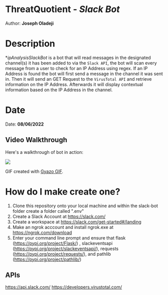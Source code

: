 # ThreatQuotient - *Slack Bot*

Author: **Joseph Oladeji**

# Description

**ipAnalysisSlackBot* is a bot that will read messages in the designated channel(s) it has been added to via the `Slack API`,
the bot will scan every message from a user to check for an IP Address using regex. If an IP Address is found the bot will first send
a message in the channel it was sent in. Then it will send an GET Request to the `VirusTotal API` and retrieve information on the IP Address.
Afterwards it will display contextual information based on the IP Address in the channel.

# Date

Date: **08/06/2022** 

## Video Walkthrough

Here's a walkthrough of bot in action:

<img src='https://i.gyazo.com/e54132188f3d78bcdafea839e6b03251.gif'/>

<!-- Replace this with whatever GIF tool you used! -->
GIF created with [Gyazo GIF](https://gyazo.com/en).  

# How do I make create one?
1. Clone this repository onto your local machine and within the slack-bot folder create a folder called ".env"
2. Create a Slack Account at https://slack.com/
3. Create a workspace at https://slack.com/get-started#/landing
4. Make an ngrok acccount and install ngrok.exe at https://ngrok.com/download
5. Enter your command line prompt and ensure that flask (https://pypi.org/project/Flask/) , slackeventsapi (https://pypi.org/project/slackeventsapi/), requests (https://pypi.org/project/requests/), and pathlib (https://pypi.org/project/pathlib/)


## APIs

https://api.slack.com/
https://developers.virustotal.com/
